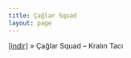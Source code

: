 ```yaml
---
title: Çağlar Squad
layout: page
---
```


<a href="https://cloud.mail.ru/public/0392f198cc9e/Caglar%20Squad%20-%20Kral%C4%B1n%20Tac%C4%B1" target="_blank">[indir]</a>  »  Çağlar Squad &#8211; Kralın Tacı